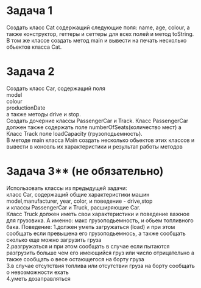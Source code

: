# Задача 1
Создать класс Cat содержащий следующие поля: name, age, colour, а также конструктор,
геттеры и сеттеры для всех полей и метод toString. В том же классе создать
метод main и вывести на печать несколько обьектов класса Cat.



# Задача 2
Создать класс Car, содержащий поля  
model  
colour  
productionDate      
а также методы drive  и stop.  
Создать дочерние классы  PassengerCar и Track.
Класс PassengerCar  должен также содержать поле numberOfSeats(количество мест) а Класс
Track  поле loadCapacity (грузоподьемность).  
В методе main класса Main  создать несколько обьектов этих классов и вывести в консоль их характеристики и результат работы методов

# Задача 3** (не обязательно)
Использовать классы из предыдущей задачи:   
класс Car, содержащий общие характеристики машин model,manufacturer, year, color,  и поведение - drive,stop  
и классы PassengerCar и  Truck, расширяющие Car.  
Класс Truck  должен иметь  свои характеристики и поведение важное для грузовика. А именно: макс грузоподьемность,
и  обьем топливного бака.
Поведение: 1.должен уметь загружаться (load) и при этом сообщать если превышена его грузоподьемнось,
 а также сообщать сколько еще можно загрузить груза  
2.разгружаться и при этом сообщать в случае если пытаются разгрузить больше чем его имеющийся груз или
число отрицательно а также  сообщать о весе остающегося на борту груза  
3.в случае  отсутствия топлива или отсутствии груза на борту сообщать о невозможности
ехать  
4.уметь дозаправляться  






